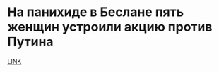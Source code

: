 # На панихиде в Беслане пять женщин устроили акцию против Путина



[LINK](https://varlamov.ru/1924568.html)